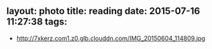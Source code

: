 layout: photo
title: reading
date: 2015-07-16 11:27:38
tags:
---
- http://7xkerz.com1.z0.glb.clouddn.com/IMG_20150604_114809.jpg